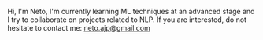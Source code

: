 Hi, I'm Neto, I'm currently learning ML techniques at an advanced stage and 
I try to collaborate on projects related to NLP. 
If you are interested, do not hesitate to contact me:
neto.ajp@gmail.com
